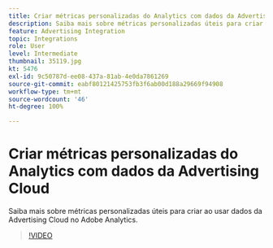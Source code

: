 ```yaml
---
title: Criar métricas personalizadas do Analytics com dados da Advertising Cloud
description: Saiba mais sobre métricas personalizadas úteis para criar ao usar dados da Advertising Cloud no Adobe Analytics.
feature: Advertising Integration
topic: Integrations
role: User
level: Intermediate
thumbnail: 35119.jpg
kt: 5476
exl-id: 9c50787d-ee08-437a-81ab-4e0da7861269
source-git-commit: eabf80121425753fb3f6ab00d188a29669f94908
workflow-type: tm+mt
source-wordcount: '46'
ht-degree: 100%

---
```



# Criar métricas personalizadas do Analytics com dados da Advertising Cloud

Saiba mais sobre métricas personalizadas úteis para criar ao usar dados da Advertising Cloud no Adobe Analytics.

>[!VIDEO](https://video.tv.adobe.com/v/40451/?quality=12&learn=on&captions=por_br)
